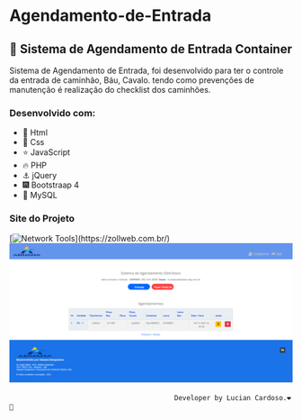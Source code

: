 # Agendamento-de-Entrada
## :date: Sistema de Agendamento de Entrada Container

Sistema de Agendamento de Entrada, foi desenvolvido para ter o controle da entrada de caminhão, Báu, Cavalo. tendo como prevenções de manutenção é realização do checklist dos caminhões.

### Desenvolvido com:
- :beginner:  Html
- :basketball:  Css
- :star:  JavaScript
- :fire:  PHP
- :anchor:  jQuery
- :fireworks:  Bootstraap 4
- :trident:  MySQL

### Site do Projeto
[![Network Tools](https://img.shields.io/badge/-🌳%20LinkTree%20Link-000?)](https://zollweb.com.br/)
![alt text](https://github.com/luciancardoso/Agendamento-de-Entrada/blob/main/Capturar.PNG)




                                             Developer by Lucian Cardoso.❤️🚀
